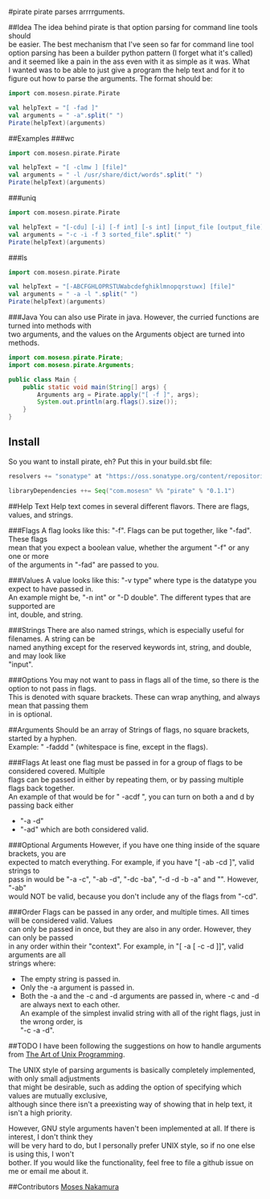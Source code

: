 #pirate
pirate parses arrrrguments.

##Idea
The idea behind pirate is that option parsing for command line tools should  
be easier.  The best mechanism that I've seen so far for command line tool  
option parsing has been a builder python pattern (I forget what it's called)  
and it seemed like a pain in the ass even with it as simple as it was.  What  
I wanted was to be able to just give a program the help text and for it to  
figure out how to parse the arguments.  The format should be:

```scala
import com.mosesn.pirate.Pirate

val helpText = "[ -fad ]"
val arguments = " -a".split(" ")
Pirate(helpText)(arguments)
```

##Examples
###wc
```scala
import com.mosesn.pirate.Pirate

val helpText = "[ -clmw ] [file]"
val arguments = " -l /usr/share/dict/words".split(" ")
Pirate(helpText)(arguments)
```

###uniq
```scala
import com.mosesn.pirate.Pirate

val helpText = "[-cdu] [-i] [-f int] [-s int] [input_file [output_file]]"
val arguments = "-c -i -f 3 sorted_file".split(" ")
Pirate(helpText)(arguments)
```

###ls
```scala
import com.mosesn.pirate.Pirate

val helpText = "[-ABCFGHLOPRSTUWabcdefghiklmnopqrstuwx] [file]"
val arguments = " -a -l ".split(" ")
Pirate(helpText)(arguments)
```

###Java
You can also use Pirate in java.  However, the curried functions are turned into methods with   
two arguments, and the values on the Arguments object are turned into methods.
```java
import com.mosesn.pirate.Pirate;
import com.mosesn.pirate.Arguments;

public class Main {
    public static void main(String[] args) {
        Arguments arg = Pirate.apply("[ -f ]", args);
        System.out.println(arg.flags().size());
    }
}
```

## Install
So you want to install pirate, eh?  Put this in your build.sbt file:  
```scala
resolvers += "sonatype" at "https://oss.sonatype.org/content/repositories/releases/"

libraryDependencies ++= Seq("com.mosesn" %% "pirate" % "0.1.1")
```

##Help Text
Help text comes in several different flavors.  There are flags, values, and strings.  

###Flags
A flag looks like this: "-f".  Flags can be put together, like "-fad".  These flags  
mean that you expect a boolean value, whether the argument "-f" or any one or more  
of the arguments in "-fad" are passed to you.

###Values
A value looks like this: "-v type" where type is the datatype you expect to have passed in.  
An example might be, "-n int" or "-D double".  The different types that are supported are  
int, double, and string.

###Strings
There are also named strings, which is especially useful for filenames.  A string can be  
named anything except for the reserved keywords int, string, and double, and may look like  
"input".

###Options
You may not want to pass in flags all of the time, so there is the option to not pass in flags.  
This is denoted with square brackets.  These can wrap anything, and always mean that passing them  
in is optional.

##Arguments
Should be an array of Strings of flags, no square brackets, started by a hyphen.  
Example: " -faddd " (whitespace is fine, except in the flags).

###Flags
At least one flag must be passed in for a group of flags to be considered covered.  Multiple  
flags can be passed in either by repeating them, or by passing multiple flags back together.  
An example of that would be for " -acdf ", you can turn on both a and d by passing back either  
* "-a -d"
* "-ad"
which are both considered valid.

###Optional Arguments
However, if you have one thing inside of the square brackets, you are  
expected to match everything.  For example, if you have "[ -ab -cd ]", valid strings to  
pass in would be "-a -c",  "-ab -d", "-dc -ba", "-d -d -b -a" and "".  However, "-ab"  
would NOT be valid, because you don't include any of the flags from "-cd".

###Order
Flags can be passed in any order, and multiple times.  All times will be considered valid.  Values  
can only be passed in once, but they are  also in any order.  However, they can only be passed  
in any order within their "context".  For example, in "[ -a [ -c -d ]]", valid arguments are all  
strings where:
* The empty string is passed in.
* Only the -a argument is passed in.
* Both the -a and the -c and -d arguments are passed in, where -c and -d are always next to each other.  
An example of the simplest invalid string with all of the right flags, just in the wrong order, is  
"-c -a -d".

##TODO
I have been following the suggestions on how to handle arguments from [The Art of Unix Programming](http://www.faqs.org/docs/artu/ch10s05.html).  
  
The UNIX style of parsing arguments is basically completely implemented, with only small adjustments  
that might be desirable, such as adding the option of specifying which values are mutually exclusive,  
although since there isn't a preexisting way of showing that in help text, it isn't a high priority.  
  
However, GNU style arguments haven't been implemented at all.  If there is interest, I don't think they  
will be very hard to do, but I personally prefer UNIX style, so if no one else is using this, I won't  
bother.  If you would like the functionality, feel free to file a github issue on me or email me about it.

##Contributors
[Moses Nakamura](http://github.com/mosesn)

